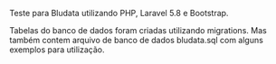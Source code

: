 Teste para Bludata utilizando PHP, Laravel 5.8 e Bootstrap.

Tabelas do banco de dados foram criadas utilizando migrations. Mas também contem arquivo de banco de dados bludata.sql com alguns exemplos para utilização.
